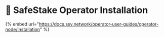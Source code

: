 # 🔑 SafeStake Operator Installation

{% embed url="https://docs.ssv.network/operator-user-guides/operator-node/installation" %}
